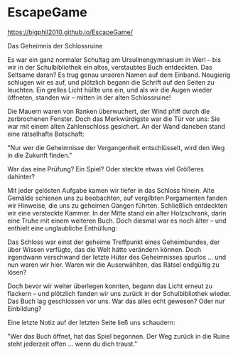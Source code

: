 # EscapeGame
https://bigphil2010.github.io/EscapeGame/

Das Geheimnis der Schlossruine

Es war ein ganz normaler Schultag am Ursulinengymnasium in Werl – bis wir in der Schulbibliothek ein altes, verstaubtes Buch entdeckten. Das Seltsame daran? Es trug genau unseren Namen auf dem Einband. Neugierig schlugen wir es auf, und plötzlich begann die Schrift auf den Seiten zu leuchten. Ein grelles Licht hüllte uns ein, und als wir die Augen wieder öffneten, standen wir – mitten in der alten Schlossruine!

Die Mauern waren von Ranken überwuchert, der Wind pfiff durch die zerbrochenen Fenster. Doch das Merkwürdigste war die Tür vor uns: Sie war mit einem alten Zahlenschloss gesichert. An der Wand daneben stand eine rätselhafte Botschaft:

"Nur wer die Geheimnisse der Vergangenheit entschlüsselt, wird den Weg in die Zukunft finden."

War das eine Prüfung? Ein Spiel? Oder steckte etwas viel Größeres dahinter?

Mit jeder gelösten Aufgabe kamen wir tiefer in das Schloss hinein. Alte Gemälde schienen uns zu beobachten, auf vergilbten Pergamenten fanden wir Hinweise, die uns zu geheimen Gängen führten. Schließlich entdeckten wir eine versteckte Kammer. In der Mitte stand ein alter Holzschrank, darin eine Truhe mit einem weiteren Buch. Doch diesmal war es noch älter – und enthielt eine unglaubliche Enthüllung:

Das Schloss war einst der geheime Treffpunkt eines Geheimbundes, der über Wissen verfügte, das die Welt hätte verändern können. Doch irgendwann verschwand der letzte Hüter des Geheimnisses spurlos … und nun waren wir hier. Waren wir die Auserwählten, das Rätsel endgültig zu lösen?

Doch bevor wir weiter überlegen konnten, begann das Licht erneut zu flackern – und plötzlich fanden wir uns zurück in der Schulbibliothek wieder. Das Buch lag geschlossen vor uns. War das alles echt gewesen? Oder nur Einbildung?

Eine letzte Notiz auf der letzten Seite ließ uns schaudern:

"Wer das Buch öffnet, hat das Spiel begonnen. Der Weg zurück in die Ruine steht jederzeit offen … wenn du dich traust."


